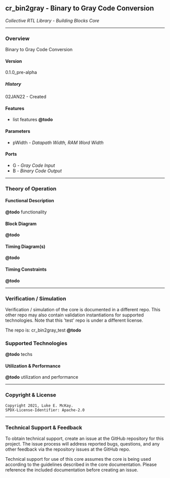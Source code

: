 ## cr_bin2gray - Binary to Gray Code Conversion

*Collective RTL Library - Building Blocks Core*

-----
### Overview

Binary to Gray Code Conversion

#### Version

0.1.0_pre-alpha

##### History

02JAN22 - Created

#### Features

- list features **@todo**

#### Parameters

- pWidth     - *Datapath Width, RAM Word Width*

#### Ports

- G  - *Gray Code Input*
- B  - *Binary Code Output*

-----
### Theory of Operation

#### Functional Description

**@todo** functionality

#### Block Diagram

**@todo**

#### Timing Diagram(s)

**@todo**

#### Timing Constraints

**@todo**

-----
### Verification / Simulation

Verification / simulation of the core is documented in a different repo. This
other repo may also contain validation instantiations for supported
technologies. Note that this 'test' repo is under a different license.

The repo is: cr_bin2gray_test **@todo**

### Supported Technologies

**@todo** techs

#### Utilization & Performance

**@todo** utilization and performance

-----
### Copyright & License

```
Copyright 2021, Luke E. McKay.
SPDX-License-Identifier: Apache-2.0
```

-----
### Technical Support & Feedback

To obtain technical support, create an issue at the GitHub repository for this
project. The issue process will address reported bugs, questions, and any other
feedback via the repository issues at the GitHub repo.

Technical support for use of this core assumes the core is being used according
to the guidelines described in the core documentation. Please reference the
included documentation before creating an issue.

